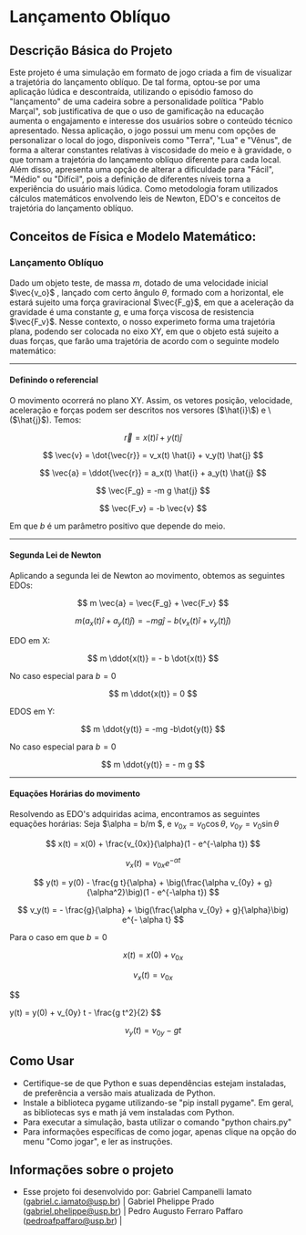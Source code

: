# Lançamento Oblíquo

## Descrição Básica do Projeto

Este projeto é uma simulação em formato de jogo criada a fim de visualizar a trajetória do lançamento oblíquo. De tal forma, optou-se por uma aplicação lúdica e descontraída, utilizando o episódio famoso do "lançamento" de uma cadeira sobre a personalidade política "Pablo Marçal", sob justificativa de que o uso de gamificação na educação aumenta o engajamento e interesse dos usuários sobre o conteúdo técnico apresentado. 
Nessa aplicação, o jogo possui um menu com opções de personalizar o local do jogo, disponíveis como "Terra", "Lua" e "Vênus", de forma a alterar constantes relativas à viscosidade do meio e à gravidade, o que tornam a trajetória do lançamento oblíquo diferente para cada local. Além disso, apresenta uma opção de alterar a dificuldade para "Fácil", "Médio" ou "Difícil", pois a definição de diferentes níveis torna a experiência do usuário mais lúdica.
Como metodologia foram utilizados cálculos matemáticos envolvendo leis de Newton, EDO's e conceitos de trajetória do lançamento oblíquo.
## Conceitos de Física e Modelo Matemático:
### Lançamento Oblíquo

Dado um objeto teste, de massa $m$, dotado de uma velocidade inicial $\vec{v_o}$ , lançado com certo ângulo $\theta$, formado com a horizontal, ele estará sujeito uma força graviracional $\vec{F_g}$, em que a aceleração da gravidade é uma constante $g$, e uma força viscosa de resistencia $\vec{F_v}$.
Nesse contexto, o nosso experimeto forma uma trajetória plana, podendo ser colocada no eixo XY, em que o objeto está sujeito a duas forças, que farão uma trajetória de acordo com o seguinte modelo matemático:

---

#### Definindo o referencial
  O movimento ocorrerá no plano XY. Assim, os vetores posição, velocidade, aceleração e forças podem ser descritos nos versores \($\hat{i}\$) e \($\hat{j}\$). Temos:

$$
\vec{r} = x(t) \hat{i} + y(t) \hat{j}
$$

$$
\vec{v} = \dot{\vec{r}} = v_x(t) \hat{i} + v_y(t) \hat{j}
$$

$$
\vec{a} = \ddot{\vec{r}} = a_x(t) \hat{i} + a_y(t) \hat{j}
$$

$$
\vec{F_g} = -m g \hat{j}
$$

$$
\vec{F_v} = -b \vec{v}
$$

Em que $b$ é um parâmetro positivo que depende do meio.

---

#### Segunda Lei de Newton

Aplicando a segunda lei de Newton ao movimento, obtemos as seguintes EDOs:

$$
m \vec{a} = \vec{F_g} + \vec{F_v}
$$

$$
m (a_x(t)\hat{i} + a_y(t)\hat{j}) = -mg\hat{j} - b(v_x(t)\hat{i} + v_y(t)\hat{j})
$$

EDO em X:

$$
m \ddot{x(t)} = - b \dot{x(t)}
$$

No caso especial para $b = 0$

$$
m \ddot{x(t)} = 0
$$

EDOS em Y:

$$
m \ddot{y(t)} = -mg -b\dot{y(t)}
$$

No caso especial para $b = 0$

$$
m \ddot{y(t)} = - m g
$$

---

#### Equações Horárias do movimento
Resolvendo as EDO's adquiridas acima, encontramos as seguintes equações horárias:
Seja $\alpha = b/m $, e $v_{0x} = v_0 \cos{\theta}$, $v_{0y} = v_0 \sin{\theta}$

$$
x(t) = x(0) + \frac{v_{0x}}{\alpha}(1 - e^{-\alpha t})
$$

$$
v_x(t) = v_{0x} e^{- \alpha t}
$$

$$
y(t) = y(0) - \frac{g t}{\alpha} + \big(\frac{\alpha v_{0y} + g}{\alpha^2}\big)(1 - e^{-\alpha t})
$$

$$
v_y(t) = - \frac{g}{\alpha} + \big(\frac{\alpha v_{0y} + g}{\alpha}\big) e^{- \alpha t}
$$

Para o caso em que $b = 0$

$$
x(t) = x(0) + v_{0x}
$$

$$
v_x(t) = v_{0x}
$$

$$


y(t) = y(0) + v_{0y} t - \frac{g t^2}{2}
$$

$$
v_y(t) = v_{0y} - gt
$$

## Como Usar

- Certifique-se de que Python e suas dependências estejam instaladas, de preferência a versão mais atualizada de Python.
- Instale a biblioteca pygame utilizando-se "pip install pygame". Em geral, as bibliotecas sys e math já vem instaladas com Python.
- Para executar a simulação, basta utilizar o comando "python chairs.py"
- Para informações específicas de como jogar, apenas clique na opção do menu "Como jogar", e ler as instruções.

## Informações sobre o projeto

- Esse projeto foi desenvolvido por: Gabriel Campanelli Iamato (<gabriel.c.iamato@usp.br>) | Gabriel Phelippe Prado (<gabriel.phelippe@usp.br>) | Pedro Augusto Ferraro Paffaro (<pedroafpaffaro@usp.br>) |
